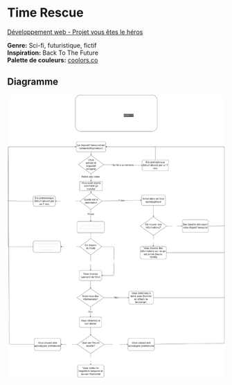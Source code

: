 # Time Rescue

[Développement web - Projet vous êtes le héros](https://smnarnold.com/projets/vous-etes-le-heros)

**Genre:** Sci-fi, futuristique, fictif  
**Inspiration:** Back To The Future  
**Palette de couleurs:** [coolors.co](https://coolors.co/0b424d-4dd4f0-032637-000000-ffffff)  

## Diagramme
![](assets/diagramme.png)
